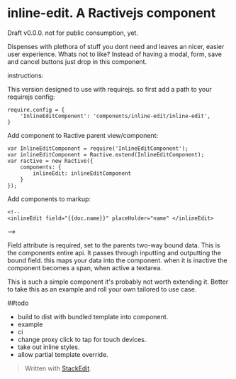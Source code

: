 # inline-edit. A Ractivejs component

Draft v0.0.0. not for public consumption, yet.

Dispenses with plethora of stuff you dont need and leaves an nicer, easier user experience. Whats not to like? Instead of having a modal, form, save and cancel buttons just drop in this component.

instructions:

This version designed to use with requirejs.
so first add a path to your requirejs config:

    require.config = {
        'InlineEditComponent': 'components/inline-edit/inline-edit',
    }


Add component to Ractive parent view/component:

    var InlineEditComponent = require('InlineEditComponent');
	var inlineEditComponent = Ractive.extend(InlineEditComponent);
    var ractive = new Ractive({
        components: { 
		    inlineEdit: inlineEditComponent
		}
    });

Add components to markup:

    <!--
    <inlineEdit field="{{doc.name}}" placeHolder="name" </inlineEdit>
-->

Field attribute is required, set to the parents two-way bound data. This is the components entire api. It passes through inputting and outputting the bound field. this maps your data into the component. when it is inactive the component becomes a span,
when active a textarea.

This is such a simple component it's probably not worth extending it. Better to take this as an example and roll your own tailored to use case.



##todo

 - build to dist with bundled template into component.
 - example
 - ci
 - change proxy click to tap for touch devices.
 - take out inline styles.
 - allow partial template override.

> Written with [StackEdit](https://stackedit.io/).
